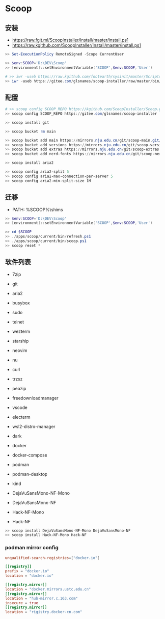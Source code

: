 # Scoop

## 安装

- https://raw.fgit.ml/ScoopInstaller/Install/master/install.ps1
- https://raw.kgithub.com/ScoopInstaller/Install/master/install.ps1

```powershell
>> Set-ExecutionPolicy RemoteSigned -Scope CurrentUser

>> $env:SCOOP='D:\DEV\Scoop'
>> [environment]::setEnvironmentVariable('SCOOP',$env:SCOOP,'User')

# >> iwr -useb https://raw.kgithub.com/footearth/sysinit/master/Scripts/PC/Scoop/install.ps1 | iex
>> iwr -useb https://gitee.com/glsnames/scoop-installer/raw/master/bin/install.ps1 | iex

```
## 配置

```powershell
# >> scoop config SCOOP_REPO https://kgithub.com/ScoopInstaller/Scoop.git
>> scoop config SCOOP_REPO https://gitee.com/glsnames/scoop-installer

>> scoop install git

>> scoop bucket rm main

>> scoop bucket add main https://mirrors.nju.edu.cn/git/scoop-main.git/
>> scoop bucket add versions https://mirrors.nju.edu.cn/git/scoop-versions.git/
>> scoop bucket add extras https://mirrors.nju.edu.cn/git/scoop-extras.git/
>> scoop bucket add nerd-fonts https://mirrors.nju.edu.cn/git/scoop-nerd-fonts.git/

>> scoop install aria2

>> scoop config aria2-split 5
>> scoop config aria2-max-connection-per-server 5
>> scoop config aria2-min-split-size 1M
```

## 迁移

- PATH: %SCOOP%\shims

```powershell
>> $env:SCOOP='D:\DEV\Scoop'
>> [environment]::setEnvironmentVariable('SCOOP',$env:SCOOP,'User')

>> cd $SCOOP
>> ./apps/scoop/current/bin/refresh.ps1
>> ./apps/scoop/current/bin/scoop.ps1
>> scoop reset *
```

## 软件列表

- 7zip
- git
- aria2

- busybox
- sudo
- telnet

- wezterm
- starship
- neovim
- nu

- curl
- trzsz

- peazip
- freedownloadmanager

- vscode
- electerm
- wsl2-distro-manager

- dark
- docker
- docker-compose
- podman
- podman-desktop
- kind

- DejaVuSansMono-NF-Mono
- DejaVuSansMono-NF
- Hack-NF-Mono
- Hack-NF

```powershell
>> scoop install DejaVuSansMono-NF-Mono DejaVuSansMono-NF
>> scoop install Hack-NF-Mono Hack-NF
```

### podman mirror config

```conf
unqualified-search-registries=["docker.io"]

[[registry]]
prefix = "docker.io"
location = "docker.io"

[[registry.mirror]]
location = "docker.mirrors.ustc.edu.cn"
[[registry.mirror]]
location = "hub-mirror.c.163.com"
insecure = true
[[registry.mirror]]
location = "rigistry.docker-cn.com"
```
